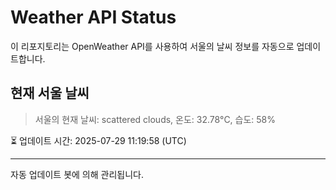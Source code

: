 
# Weather API Status

이 리포지토리는 OpenWeather API를 사용하여 서울의 날씨 정보를 자동으로 업데이트합니다.

## 현재 서울 날씨
> 서울의 현재 날씨: scattered clouds, 온도: 32.78°C, 습도: 58%

⏳ 업데이트 시간: 2025-07-29 11:19:58 (UTC)

---
자동 업데이트 봇에 의해 관리됩니다.
